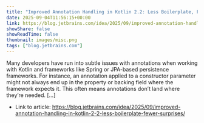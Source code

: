 ```yaml
---
title: "Improved Annotation Handling in Kotlin 2.2: Less Boilerplate, Fewer Surprises"
date: 2025-09-04T11:56:15+00:00
link: https://blog.jetbrains.com/idea/2025/09/improved-annotation-handling-in-kotlin-2-2-less-boilerplate-fewer-surprises/
showShare: false
showReadTime: false
thumbnail: images/misc.png
tags: ["blog.jetbrains.com"]
---
```

Many developers have run into subtle issues with annotations when working with Kotlin and frameworks like Spring or JPA-based persistence frameworks. For instance, an annotation applied to a constructor parameter might not always end up in the property or backing field where the framework expects it. This often means annotations don’t land where they’re needed. […]

- Link to article: https://blog.jetbrains.com/idea/2025/09/improved-annotation-handling-in-kotlin-2-2-less-boilerplate-fewer-surprises/